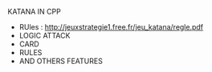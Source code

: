 KATANA IN CPP
- RUles : http://jeuxstrategie1.free.fr/jeu_katana/regle.pdf
- LOGIC ATTACK 
- CARD
- RULES 
- AND OTHERS FEATURES
